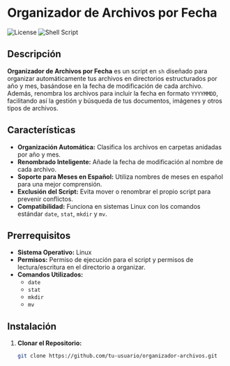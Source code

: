 # Organizador de Archivos por Fecha

![License](https://img.shields.io/github/license/tu-usuario/organizador-archivos)
![Shell Script](https://img.shields.io/badge/Script-Shell%20Script-blue)

## Descripción

**Organizador de Archivos por Fecha** es un script en `sh` diseñado para organizar automáticamente tus archivos en directorios estructurados por año y mes, basándose en la fecha de modificación de cada archivo. Además, renombra los archivos para incluir la fecha en formato `YYYYMMDD`, facilitando así la gestión y búsqueda de tus documentos, imágenes y otros tipos de archivos.

## Características

- **Organización Automática:** Clasifica los archivos en carpetas anidadas por año y mes.
- **Renombrado Inteligente:** Añade la fecha de modificación al nombre de cada archivo.
- **Soporte para Meses en Español:** Utiliza nombres de meses en español para una mejor comprensión.
- **Exclusión del Script:** Evita mover o renombrar el propio script para prevenir conflictos.
- **Compatibilidad:** Funciona en sistemas Linux con los comandos estándar `date`, `stat`, `mkdir` y `mv`.

## Prerrequisitos

- **Sistema Operativo:** Linux
- **Permisos:** Permiso de ejecución para el script y permisos de lectura/escritura en el directorio a organizar.
- **Comandos Utilizados:**
  - `date`
  - `stat`
  - `mkdir`
  - `mv`

## Instalación

1. **Clonar el Repositorio:**

   ```sh
   git clone https://github.com/tu-usuario/organizador-archivos.git

